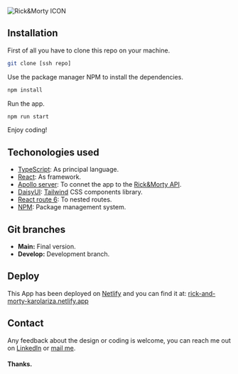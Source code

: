 ![Rick&Morty ICON](https://lh3.googleusercontent.com/wgNJODzveMgXwf4NGYVTjLaKX8KoTu9TfBpiS-Zf3GD36YtLNto08E6Vx9Vj4B6l-7g11mR7khHRaEKHBkG9ZDCegJbyua6xipUZFGrcwZyO9ktPIEMff-0aPTcxMU9jRc3_ZhQa6ci8VeBVAFLRTuXFroIQ6xZaeswM0MXpUSDFsHYwhajbYwEI5FIXcxUHR13IlajYEMnQ98bCG0JxTBZSm3gGjqpHa9tJ-Kws1G9_tHRpA4nTs0bpb4tLuTjnKxRGe3f3Te3RjEni32EHYzS0J5a86ub4500e8dVp9uh4rgri0MvFP8s7sbBnjPHuYUMVgttJrlzIuDb-MiCVVo10nCqml4P8OL-jH0fdjMSHeq07RpqR-_Te6rem_yuBVxzmIWytg78EVdN874odt7u88P_bq0Jg0zgDYVsFa8sacNDq4vqhP93v4klSelwphIAXDBo_p3Ph9hbS2-Cxlw-aUb6BCCfh4eEAX0zMrgzL3Uj6nJlQMtqZfBI_U86RE4NgKThUA9osHRipTcYNMHQUn4Jj8gGZVLtouDigx9x_Tgn39mJerl6kHi36pqocz7R-AH9Q0eqjdg4CDp0IxbdwYrx15AX7RtEVF4WsT-aqjaVEdtlUjWRswC5Ha_uvJMMyUrCKp_2K8M7RY7HPSFltzA0tMERkntpVsuBzT7GCpyW19642XoC01tDCEzrSCc2YW5wNJ5ZM2TMFNX3LCrk884Kcc1sAo8mv0d4UhpDu0t06prknV2-MFNyi0t2WnNDV9NXf2gnWRfAECGCuFT62kN3TIHFP-e7pFqKiX3P76PSw9mTHLPDeQWN4C3oDKOZ3VAqbmUUVmu6ifwvLFwa5kcWhxLpQ4Kmx8Hq2MGhI7Za32Sb9FpXZB5FCoj7YRF_TgHv_Dxlcfg=w1440-h440-no?authuser=0)

## Installation

First of all you have to clone this repo on your machine.

```bash
git clone [ssh repo]
```

Use the package manager NPM to install the dependencies.

```bash
npm install
```

Run the app.

```bash
npm run start
```

Enjoy coding! 

## Techonologies used

- [TypeScript](https://www.typescriptlang.org/): As principal language.
- [React](https://reactjs.org/): As framework. 
- [Apollo server](https://www.apollographql.com/docs/apollo-server/): To connet the app to the [Rick&Morty API](https://rickandmortyapi.com/). 
- [DaisyUI](https://daisyui.com/):  [Tailwind](https://tailwindcss.com/) CSS components library. 
- [React route 6](https://reactrouter.com/en/v6.3.0/getting-started/overview): To nested routes.
- [NPM](https://www.npmjs.com/): Package management system.

## Git branches
- **Main:** Final version. 
- **Develop:** Development branch.

## Deploy

This App has been deployed on [Netlify](https://www.netlify.com/) and you can find it at: [rick-and-morty-karolariza.netlify.app](https://rick-and-morty-karolariza.netlify.app/)

## Contact

Any feedback about the design or coding is welcome, you can reach me out on [LinkedIn](https://www.linkedin.com/in/karolarizag/) or [mail me](mailto:karolarizadev@gmail.com).

#### Thanks. 
